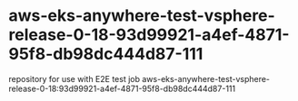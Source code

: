 # aws-eks-anywhere-test-vsphere-release-0-18-93d99921-a4ef-4871-95f8-db98dc444d87-111
repository for use with E2E test job aws-eks-anywhere-test-vsphere-release-0-18:93d99921-a4ef-4871-95f8-db98dc444d87-111
